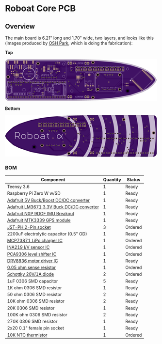 # Roboat Core PCB


## Overview

The main board is 6.21" long and 1.70" wide, two layers, and looks like this (images produced by [OSH Park](http://oshpark.com), which is doing the fabrication):

**Top**

![Board Top](images/pcbtop.png)

**Bottom**

![Board Bottom](images/pcbbottom.png)

### BOM

Component | Quantity | Status
--- | --- | ---
Teensy 3.6 | 1 | Ready
Raspberry Pi Zero W w/SD | 1 | Ready
[Adafruit 5V Buck/Boost DC/DC converter](https://www.adafruit.com/product/2190) | 1 | Ready
[Adafruit LM3671 3.3V Buck DC/DC converter](https://www.adafruit.com/product/2745) | 1 | Ready
[Adafruit NXP 9DOF IMU Breakout](https://www.adafruit.com/product/3463) | 1 | Ready
[Adafruit MTK3339 GPS module](https://www.adafruit.com/product/790) | 1 | Ready
[JST-PH 2-Pin socket](https://www.adafruit.com/product/1769) | 3 | Ordered
2200uF electrolytic capacitor (0.5" OD) | 1 | Ready
[MCP73871 LiPo charger IC](https://www.digikey.com/scripts/DkSearch/dksus.dll?Detail&itemSeq=242840697&uq=636454382935610659) | 1 | Ordered
[INA219 I/V sensor IC](https://www.digikey.com/scripts/DkSearch/dksus.dll?Detail&itemSeq=241694490&uq=636455072904554334) | 1 | Ordered
[PCA9306 level shifter IC](https://www.digikey.com/scripts/DkSearch/dksus.dll?Detail&itemSeq=242979904&uq=636455072904574338) | 1 | Ordered
[DRV8836 motor driver IC](https://www.digikey.com/product-detail/en/texas-instruments/DRV8836DSSR/296-30392-1-ND/3188674) | 1 | Ready
[0.05 ohm sense resistor](https://www.digikey.com/scripts/DkSearch/dksus.dll?Detail&itemSeq=241709990&uq=636455074692421836) | 1 | Ordered
[Schottky 20V/1A diode](https://www.digikey.com/scripts/DkSearch/dksus.dll?Detail&itemSeq=242326868&uq=636455074692421836) | 2 | Ordered
1uF 0306 SMD capacitor | 5 | Ready
1K ohm 0306 SMD resistor | 1 | Ready
50 ohm 0306 SMD resistor | 2 | Ready
10K ohm 0306 SMD resistor | 2 | Ready
20K 0306 SMD resistor | 1 | Ready
100K ohm 0306 SMD resistor | 2 | Ready
270K 0306 SMD resistor | 1 | Ready
2x20 0.1" female pin socket | 1 | Ready
[10K NTC thermistor](https://www.adafruit.com/product/372) | 1 | Ordered
